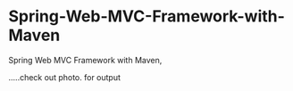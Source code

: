 # Spring-Web-MVC-Framework-with-Maven
Spring Web MVC Framework with Maven, 

.....check out photo. for output
